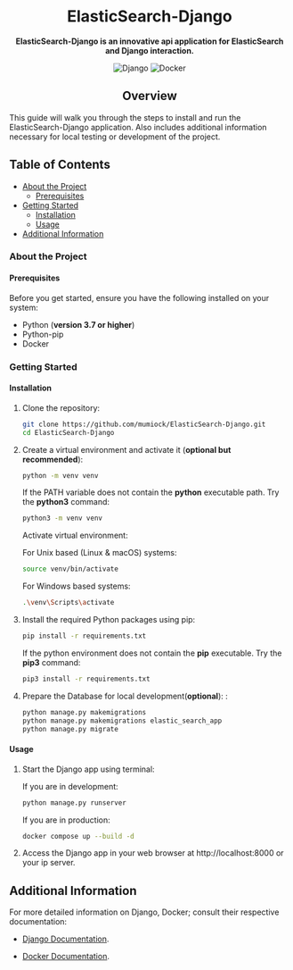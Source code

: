 <div align="center">
<h1>
  ElasticSearch-Django
</h1>
<div>

**ElasticSearch-Django is an innovative api application for ElasticSearch and Django interaction.**

![Django](https://img.shields.io/badge/Django-092E20?style=for-the-badge&logo=django&logoColor=white)
![Docker](https://img.shields.io/badge/docker-%230db7ed.svg?style=for-the-badge&logo=docker&logoColor=white)
<br>

</div>
</div>

## <div align="center">Overview</div>

This guide will walk you through the steps to install and run the ElasticSearch-Django application. Also includes additional information necessary for local testing or development of the project.

<!-- TABLE OF CONTENTS -->

## Table of Contents

- [About the Project](#about-the-project)
  - [Prerequisites](#prerequisites)
- [Getting Started](#getting-started)
  - [Installation](#installation)
  - [Usage](#usage)
- [Additional Information](#additional-information)

### About the Project

#### **Prerequisites**

Before you get started, ensure you have the following installed on your system:

- Python (**version 3.7 or higher**)
- Python-pip
- Docker

### Getting Started

#### **Installation**

1. Clone the repository:

   ```bash
   git clone https://github.com/mumiock/ElasticSearch-Django.git
   cd ElasticSearch-Django
   ```

2. Create a virtual environment and activate it (**optional but recommended**):

   ```bash
   python -m venv venv
   ```

   If the PATH variable does not contain the **python** executable path. Try the **python3** command:

   ```bash
   python3 -m venv venv
   ```

   Activate virtual environment:

   For Unix based (Linux & macOS) systems:

   ```bash
   source venv/bin/activate
   ```

   For Windows based systems:

   ```bash
   .\venv\Scripts\activate
   ```

3. Install the required Python packages using pip:

   ```bash
   pip install -r requirements.txt
   ```

   If the python environment does not contain the **pip** executable. Try the **pip3** command:

   ```bash
   pip3 install -r requirements.txt
   ```

4. Prepare the Database for local development(**optional**): :

   ```bash
   python manage.py makemigrations
   python manage.py makemigrations elastic_search_app
   python manage.py migrate
   ```

#### **Usage**

1. Start the Django app using terminal:

   If you are in development:

   ```bash
   python manage.py runserver
   ```

   If you are in production:

   ```bash
   docker compose up --build -d
   ```

2. Access the Django app in your web browser at http://localhost:8000 or your ip server.

## Additional Information

For more detailed information on Django, Docker; consult their respective documentation:

- [Django Documentation](https://docs.djangoproject.com/en/5.0/).

- [Docker Documentation](https://docs.docker.com/).
